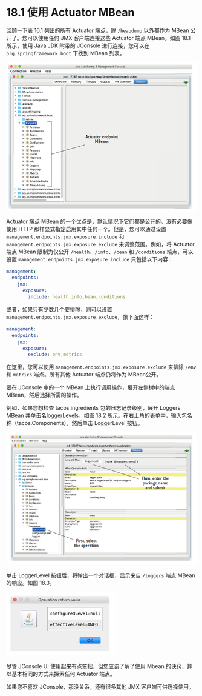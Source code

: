 # 18.1 使用 Actuator MBean

回顾一下表 16.1 列出的所有 Actuator 端点，除 `/heapdump` 以外都作为 MBean 公开了。您可以使用任何 JMX 客户端连接这些 Actuator 端点 MBean。如图 18.1 所示，使用 Java JDK 附带的 JConsole 进行连接，您可以在 `org.springframework.boot` 下找到 MBean 列表。

![&#x56FE;18.1 Actuator &#x7AEF;&#x70B9;&#x81EA;&#x52A8;&#x663E;&#x793A;&#x4E3A; JMX MBean&#x3002;](../.gitbook/assets/18.1.png)

Actuator 端点 MBean 的一个优点是，默认情况下它们都是公开的。没有必要像使用 HTTP 那样显式指定启用其中任何一个。但是，您可以通过设置 `management.endpoints.jmx.exposure.include` 和 `management.endpoints.jmx.exposure.exclude` 来调整范围。例如，将 Actuator端点 MBean 限制为仅公开 `/health`、`/info`、`/bean` 和 `/conditions` 端点，可以设置 `management.endpoints.jmx.exposure.include` 只包括以下内容：

```yaml
management:
  endpoints:
    jmx:
      exposure:
        include: health,info,bean,conditions
```

或者，如果只有少数几个要排除，则可以设置 `management.endpoints.jmx.exposure.exclude`，像下面这样：

```yaml
management:
  endpoints:
    jmx:
      exposure:
        exclude: env,metrics
```

在这里，您可以使用 `management.endpoints.jmx.exposure.exclude` 来排除 `/env` 和 `metrics` 端点。所有其他 Actuator 端点仍将作为 MBean公开。

要在 JConsole 中的一个 MBean 上执行调用操作，展开左侧树中的端点 MBean，然后选择所需的操作。

例如，如果您想检查 tacos.ingredients 包的日志记录级别，展开 Loggers MBean 并单击名loggerLevels，如图 18.2 所示。在右上角的表单中，输入包名称（tacos.Components），然后单击 LoggerLevel 按钮。

![&#x56FE;18.2 &#x4F7F;&#x7528; JConsole &#x663E;&#x793A; Spring Boot &#x5E94;&#x7528;&#x7A0B;&#x5E8F;&#x7684;&#x65E5;&#x5FD7;&#x8BB0;&#x5F55;&#x7EA7;&#x522B;&#x3002;](../.gitbook/assets/18.2.png)

单击 LoggerLevel 按钮后，将弹出一个对话框，显示来自 `/loggers` 端点 MBean 的响应。如图 18.3。

![&#x56FE;18.3 &#x5728; JConsole &#x4E2D;&#x663E;&#x793A;&#x7684; /loggers &#x7AEF;&#x70B9; MBean &#x7684;&#x65E5;&#x5FD7;&#x7EA7;&#x522B;](../.gitbook/assets/18.3.png)

尽管 JConsole UI 使用起来有点笨拙，但您应该了解了使用 Mbean 的诀窍，并以基本相同的方式来探索任何 Actuator 端点。

如果您不喜欢 JConsole，那没关系，还有很多其他 JMX 客户端可供选择使用。

